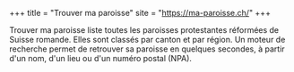 +++
title = "Trouver ma paroisse"
site = "https://ma-paroisse.ch/"
+++

Trouver ma paroisse liste toutes les paroisses protestantes réformées de Suisse romande. Elles sont classés par canton et par région. Un moteur de recherche permet de retrouver sa paroisse en quelques secondes, à partir d'un nom, d'un lieu ou d'un numéro postal (NPA).
